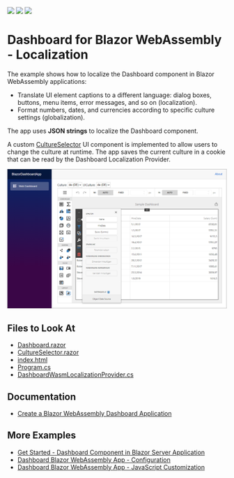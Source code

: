 <!-- default badges list -->
![](https://img.shields.io/endpoint?url=https://codecentral.devexpress.com/api/v1/VersionRange/357325546/21.1.2%2B)
[![](https://img.shields.io/badge/Open_in_DevExpress_Support_Center-FF7200?style=flat-square&logo=DevExpress&logoColor=white)](https://supportcenter.devexpress.com/ticket/details/T989649)
[![](https://img.shields.io/badge/📖_How_to_use_DevExpress_Examples-e9f6fc?style=flat-square)](https://docs.devexpress.com/GeneralInformation/403183)
<!-- default badges end -->
# Dashboard for Blazor WebAssembly - Localization

The example shows how to localize the Dashboard component in Blazor WebAssembly applications:

- Translate UI element captions to a different language: dialog boxes, buttons, menu items, error messages, and so on (localization).
- Format numbers, dates, and currencies according to specific culture settings (globalization).

The app uses **JSON strings** to localize the Dashboard component. 

A custom [CultureSelector](./CS/BlazorDashboardApp/Client/Components/CultureSelector.razor) UI component is implemented to allow users to change the culture at runtime. The app saves the current culture in a cookie that can be read by the Dashboard Localization Provider.

![blazor-localized-dashboard](img/blazor-localized-dashboard.png)

<!-- default file list -->
## Files to Look At

* [Dashboard.razor](./CS/BlazorDashboardApp/Client/Pages/Dashboard.razor)
* [CultureSelector.razor](./CS/BlazorDashboardApp/Client/Components/CultureSelector.razor)
* [index.html](./CS/BlazorDashboardApp/Client/wwwroot/index.html#L18-L27)
* [Program.cs](./CS/BlazorDashboardApp/Client/Program.cs)
* [DashboardWasmLocalizationProvider.cs](./CS/BlazorDashboardApp/Client/DashboardWasmLocalizationProvider.cs#L18)
<!-- default file list end -->

## Documentation

- [Create a Blazor WebAssembly Dashboard Application](https://docs.devexpress.com/Dashboard/401892?v=21.1)

## More Examples

- [Get Started - Dashboard Component in Blazor Server Application](https://github.com/DevExpress-Examples/dashboard-blazor-server-app)
- [Dashboard Blazor WebAssembly App - Configuration](https://github.com/DevExpress-Examples/dashboard-blazor-webassembly-configuration)
- [Dashboard Blazor WebAssembly App - JavaScript Customization](https://github.com/DevExpress-Examples/dashboard-blazor-webassembly-js-customization)
